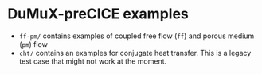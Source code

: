 # DuMuX-preCICE examples

- `ff-pm/` contains examples of coupled free flow (`ff`) and porous medium (`pm`) flow
- `cht/` contains an examples for conjugate heat transfer. This is a legacy test case that might not work at the moment.
